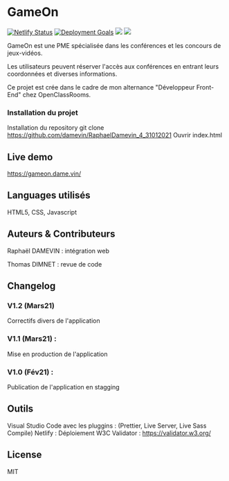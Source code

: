 # GameOn

[![Netlify Status](https://api.netlify.com/api/v1/badges/0163929b-7e0f-43e9-9b42-7d20a4653640/deploy-status)](https://app.netlify.com/sites/xenodochial-goldwasser-918ab8/deploys)
<a href="https://consistently.io/g/damevin/RaphaelDamevin_4_31012021/"><img src="https://consistently.io/g/damevin/RaphaelDamevin_4_31012021/badge.svg" alt="Deployment Goals" /></a>
<a href="https://validator.w3.org/nu/?doc=https%3A%2F%2Fgameon.dame.vin%2F"><img src="https://venturas.org/sites/venturas.org/files/valid_html5.png"></a>
<a href="https://jigsaw.w3.org/css-validator/validator?uri=https%3A%2F%2Fgameon.dame.vin%2F&profile=css3svg&usermedium=all&warning=1&vextwarning=&lang=fr"><img src="https://venturas.org/sites/venturas.org/files/valid_css3_blue.png"></a>



GameOn est une PME spécialisée dans les conférences et les concours de jeux-vidéos.

Les utilisateurs peuvent réserver l'accès aux conférences en entrant leurs coordonnées et diverses informations.

Ce projet est crée dans le cadre de mon alternance "Développeur Front-End" chez OpenClassRooms.

### Installation du projet
Installation du repository git clone https://github.com/damevin/RaphaelDamevin_4_31012021 Ouvrir index.html

## Live demo
https://gameon.dame.vin/

## Languages utilisés
HTML5, CSS, Javascript

## Auteurs & Contributeurs
Raphaël DAMEVIN : intégration web 

Thomas DIMNET : revue de code

## Changelog
### V1.2 (Mars21)

Correctifs divers de l'application

### V1.1 (Mars21) :

Mise en production de l'application

### V1.0 (Fév21) :

Publication de l'application en stagging

## Outils

Visual Studio Code avec les pluggins : (Prettier, Live Server, Live Sass Compile)
Netlify : Déploiement
W3C Validator : https://validator.w3.org/

## License
MIT

